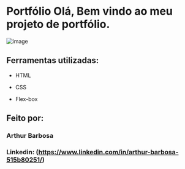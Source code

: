# Portfólio Olá, Bem vindo ao meu projeto de portfólio.

![image](https://i.ibb.co/RvLYYf6/Sem-t-tulo1.png)

## Ferramentas utilizadas:

* HTML

* CSS

* Flex-box

## Feito por:

### Arthur Barbosa

### Linkedin: (https://www.linkedin.com/in/arthur-barbosa-515b80251/)
